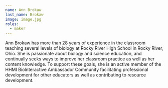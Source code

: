```yaml
---
name: Ann Brokaw
last_name: Brokaw
image: image.jpg
roles:
  - maker
---
```

Ann Brokaw has more than 28 years of experience in the classroom teaching several levels of biology at Rocky River High School in Rocky River, Ohio. She is passionate about biology and science education, and continually seeks ways to improve her classroom practice as well as her content knowledge. To support these goals, she is an active member of the HHMI BioInteractive Ambassador Community facilitating professional development for other educators as well as contributing to resource development.
